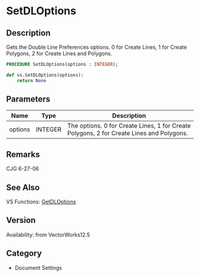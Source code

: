 # SetDLOptions

## Description
Gets the Double Line Preferences options.  0 for Create Lines, 1 for Create Polygons, 2 for Create Lines and Polygons.

```pascal
PROCEDURE SetDLOptions(options : INTEGER);
```

```python
def vs.SetDLOptions(options):
    return None
```

## Parameters
|Name|Type|Description|
|---|---|---|
|options|INTEGER|The options.  0 for Create Lines, 1 for Create Polygons, 2 for Create Lines and Polygons.|

## Remarks
CJG 6-27-06

## See Also
VS Functions:
[GetDLOptions](GetDLOptions.md)

## Version
Availability: from VectorWorks12.5

## Category
* Document Settings

